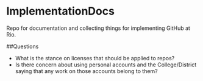 # ImplementationDocs
Repo for documentation and collecting things for implementing GitHub at Rio.

##Questions
* What is the stance on licenses that should be applied to repos?
* Is there concern about using personal accounts and the College/District saying that any work on those accounts belong to them?
